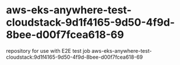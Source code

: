 # aws-eks-anywhere-test-cloudstack-9d1f4165-9d50-4f9d-8bee-d00f7fcea618-69
repository for use with E2E test job aws-eks-anywhere-test-cloudstack:9d1f4165-9d50-4f9d-8bee-d00f7fcea618-69
